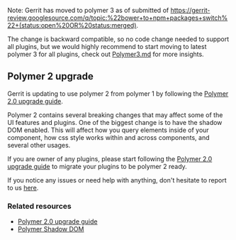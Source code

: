 Note: Gerrit has moved to polymer 3 as of submitted of https://gerrit-review.googlesource.com/q/topic:%22bower+to+npm+packages+switch%22+(status:open%20OR%20status:merged).

The change is backward compatible, so no code change needed to support all plugins, but we would highly recommend to start moving to latest polymer 3 for all plugins, check out [Polymer3.md](./Polymer3.md) for more insights.

## Polymer 2 upgrade

Gerrit is updating to use polymer 2 from polymer 1 by following the [Polymer 2.0 upgrade guide](https://polymer-library.polymer-project.org/2.0/docs/upgrade).

Polymer 2 contains several breaking changes that may affect some of the UI features and plugins. One of the biggest change is to have the shadow DOM enabled. This will affect how you query elements inside of your component, how css style works within and across components, and several other usages.

If you are owner of any plugins, please start following the [Polymer 2.0 upgrade guide](https://polymer-library.polymer-project.org/2.0/docs/upgrade) to migrate your plugins to be polymer 2 ready.

If you notice any issues or need help with anything, don't hesitate to report to us [here](https://bugs.chromium.org/p/gerrit/issues/list).


### Related resources

- [Polymer 2.0 upgrade guide](https://polymer-library.polymer-project.org/2.0/docs/upgrade)
- [Polymer Shadow DOM](https://polymer-library.polymer-project.org/2.0/docs/devguide/shadow-dom)
